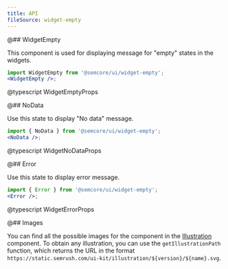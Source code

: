 ```yaml
---
title: API
fileSource: widget-empty
---
```


@## WidgetEmpty

This component is used for displaying message for "empty" states in the widgets.

```jsx
import WidgetEmpty from '@semcore/ui/widget-empty';
<WidgetEmpty />;
```

@typescript WidgetEmptyProps

@## NoData

Use this state to display "No data" message.

```jsx
import { NoData } from '@semcore/ui/widget-empty';
<NoData />;
```

@typescript WidgetNoDataProps

@## Error

Use this state to display error message.

```jsx
import { Error } from '@semcore/ui/widget-empty';
<Error />;
```

@typescript WidgetErrorProps

@## Images

You can find all the possible images for the component in the [Illustration](/style/illustration/illustration-api/#getillustrationpath) component. To obtain any illustration, you can use the `getIllustrationPath` function, which returns the URL in the format `https://static.semrush.com/ui-kit/illustration/${version}/${name}.svg`.
